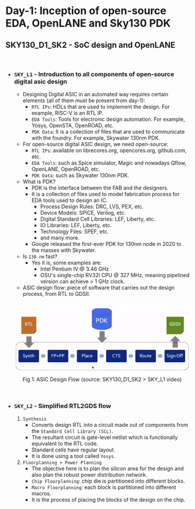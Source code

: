 # Day-1: Inception of open-source EDA, OpenLANE and Sky130 PDK

## SKY130_D1_SK2 - SoC design and OpenLANE
<br />

- ### `SKY_L1` - Introduction to all components of open-source digital asic design
    - Designing Digital ASIC in an automated way requires certain elements (all of them must be present from day-1):
        - `RTL IPs`: HDLs that are used to implement the design. For example, RISC-V is an RTL IP.
        - `EDA Tools`: Tools for electronic design automation. For example, Yosys, OpenSTA, OpenROAD, etc.
        - `PDK Data`: It is a collection of files that are used to communicate with the foundry. For example, Skywater 130nm PDK.
    - For open-source digital ASIC design, we need open-source:
        - `RTL IPs`: available on librecores.org, opencores.org, github.com, etc.
        - `EDA Tools`: such as Spice simulator, Magic and nowadays Qflow, OpenLANE, OpenROAD, etc.
        - `PDK Data`: such as Skywater 130nm PDK.
    - What is PDK?
        - PDK is the interface between the FAB and the designers.
        - It is a collection of files used to model fabrication process for EDA tools used to design an IC.
            - Process Design Rules: DRC, LVS, PEX, etc.
            - Device Models: SPICE, Verilog, etc.
            - Digital Standard Cell Libraries: LEF, Liberty, etc.
            - IO Libraries: LEF, Liberty, etc.
            - Technology Files: SPEF, etc.
            - and many more.
        - Google released the first-ever PDK for 130nm node in 2020 to the masses with Skywater.
    - Is `130 nm` fast?
        - Yes it is, some examples are:
            - Intel Pentium IV @ 3.46 GHz
            - OSU's single-chip RV32I CPU @ 327 MHz, meaning pipelined version can achieve > 1 GHz clock.
    - ASIC design flow: piece of software that carries out the design process, from RTL to GDSII.
    
    <br />

    <p align="center">
    <img src="../assets/day1_sk2_l1_asic_design_flow.png" alt="ASIC Design Flow"><br>
    Fig 1: ASIC Design Flow (source: SKY130_D1_SK2 > SKY_L1 video)
    </p>

    <br />

- ### `SKY_L2` - Simplified RTL2GDS flow
    1. `Synthesis`
        - Converts design RTL into a circuit made out of components from the `Standard Cell Library (SCL)`.
        - The resultant circuit is gate-level netlist which is functionally equivalent to the RTL code.
        - Standard cells have regular layout.
        - It is done using a tool called `Yosys`.
    2. `Floorplanning + Power Planning`
        - The objective here is to plan the silicon area for the design and also plan the robust power distribution network.
        - `Chip Floorplanning`: chip die is partitioned into different blocks.
        - `Macro Floorplanning`: each block is partitioned into different macros.
        - It is the process of placing the blocks of the design on the chip.
        <!-- - It is done using a tool called `graywolf`. -->
    
    <br />
